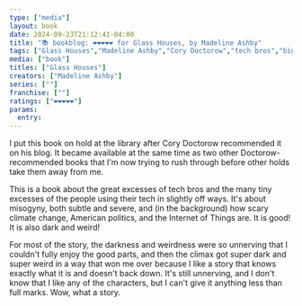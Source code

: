 ```yaml
---
type: ["media"]
layout: book
date: 2024-09-23T21:12:41-04:00
title: "📚 bookblog: ❤️❤️❤️❤️❤️ for Glass Houses, by Madeline Ashby"
tags: ["Glass Houses","Madeline Ashby","Cory Doctorow","tech bros","big tech","misogyny","sexism","Internet of Things","climate change"]
media: ["book"]
titles: ["Glass Houses"]
creators: ["Madeline Ashby"]
series: [""]
franchise: [""]
ratings: ["❤️❤️❤️❤️❤️"]
params:
  entry:
---
```


I put this book on hold at the library after Cory Doctorow recommended it on his blog. It became available at the same time as two other Doctorow-recommended books that I'm now trying to rush through before other holds take them away from me.

This is a book about the great excesses of tech bros and the many tiny excesses of the people using their tech in slightly off ways. It's about misogyny, both subtle and severe, and (in the background) how scary climate change, American politics, and the Internet of Things are. It is good! It is also dark and weird! 

For most of the story, the darkness and weirdness were so unnerving that I couldn't fully enjoy the good parts, and then the climax got super dark and super weird in a way that won me over because I like a story that knows exactly what it is and doesn't back down. It's still unnerving, and I don't know that I like any of the characters, but I can't give it anything less than full marks. Wow, what a story.

